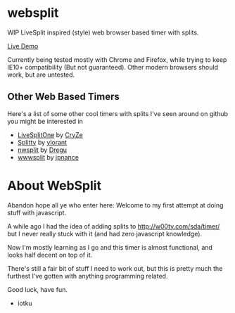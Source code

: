 websplit
========

WIP LiveSplit inspired (style) web browser based timer with splits.

[Live Demo](https://iotku.pw/websplit)

Currently being tested mostly with Chrome and Firefox, while trying to keep IE10+ compatibility (But not guaranteed). Other modern browsers should work, but are untested.

Other Web Based Timers
---
Here's a list of some other cool timers with splits I've seen around on github you might be interested in
- [LiveSplitOne](https://github.com/CryZe/LiveSplitOne) by [CryZe](https://github.com/CryZe)
- [Splitty](https://github.com/ylorant/splitty) by [ylorant](https://github.com/ylorant)
- [nwsplit](https://github.com/Dregu/nwsplit) by [Dregu](https://github.com/Dregu)
- [wwwsplit](https://github.com/jpnance/wwwsplit) by [jpnance](https://github.com/jpnance)

About WebSplit
=====

Abandon hope all ye who enter here: Welcome to my first attempt at doing stuff with javascript.

A while ago I had the idea of adding splits to http://w00ty.com/sda/timer/ but I never really stuck with it (and had zero javascript knowledge).

Now I'm mostly learning as I go and this timer is almost functional, and looks half decent on top of it.

There's still a fair bit of stuff I need to work out, but this is pretty much the furthest I've gotten with anything programming related.

Good luck, have fun.
- iotku
